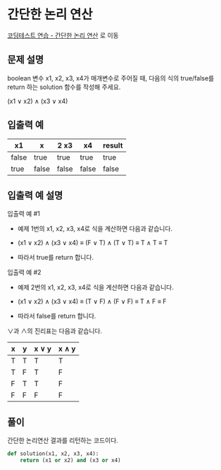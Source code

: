 # 간단한 논리 연산

[코딩테스트 연습 - 간단한 논리 연산][1] 로 이동

## 문제 설명

boolean 변수 x1, x2, x3, x4가 매개변수로 주어질 때, 다음의 식의 true/false를 return 하는 solution 함수를 작성해 주세요.

(x1 ∨ x2) ∧ (x3 ∨ x4)

## 입출력 예

| x1    | x     | 2 x3  | x4    | result |
| ----- | ----- | ----- | ----- | ------ |
| false | true  | true  | true  | true   |
| true  | false | false | false | false  |

## 입출력 예 설명

입출력 예 #1

- 예제 1번의 x1, x2, x3, x4로 식을 계산하면 다음과 같습니다.

- (x1 ∨ x2) ∧ (x3 ∨ x4) ≡ (F ∨ T) ∧ (T ∨ T) ≡ T ∧ T ≡ T

- 따라서 true를 return 합니다.

입출력 예 #2

- 예제 2번의 x1, x2, x3, x4로 식을 계산하면 다음과 같습니다.

- (x1 ∨ x2) ∧ (x3 ∨ x4) ≡ (T ∨ F) ∧ (F ∨ F) ≡ T ∧ F ≡ F

- 따라서 false를 return 합니다.

∨과 ∧의 진리표는 다음과 같습니다.

| x   | y   | x ∨ y | x ∧ y |
| --- | --- | ----- | ----- |
| T   | T   | T     | T     |
| T   | F   | T     | F     |
| F   | T   | T     | F     |
| F   | F   | F     | F     |

## 풀이

간단한 논리연산 결과를 리턴하는 코드이다.

```python
def solution(x1, x2, x3, x4):
    return (x1 or x2) and (x3 or x4)
```

[1]: https://school.programmers.co.kr/learn/courses/30/lessons/181917
